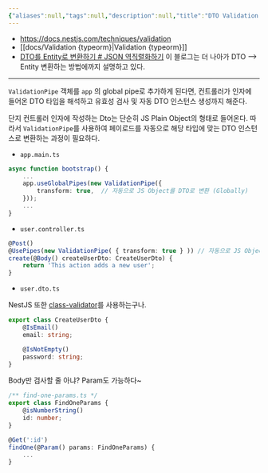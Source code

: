 ```yaml
---
{"aliases":null,"tags":null,"description":null,"title":"DTO Validation using class-validator {NestJS}","created":"2024-03-10T15:51:47","updated":"2024-03-10T17:33:11","dg-publish":true,"permalink":"/docs/DTO Validation using class-validator {NestJS}/","dgPassFrontmatter":true}
---
```


- <https://docs.nestjs.com/techniques/validation>
- [[docs/Validation {typeorm}\|Validation {typeorm}]]
- [DTO를 Entity로 변환하기 # JSON 역직렬화하기](https://velog.io/@dinb1242/DTO-%EB%A5%BC-Entity-%EB%A1%9C-%EB%B3%80%ED%99%98%ED%95%98%EA%B8%B0-DTO-to-Entity-feat.-class-validator) 이 블로그는 더 나아가 DTO ⟶ Entity 변환하는 방법에까지 설명하고 있다.
---
`ValidationPipe` 객체를 `app` 의 global pipe로 추가하게 된다면, 컨트롤러가 인자에 들어온 DTO 타입을 해석하고 유효성 검사 및 자동 DTO 인스턴스 생성까지 해준다. 

단지 컨트롤러 인자에 작성하는 Dto는 단순히 JS Plain Object의 형태로 들어온다. 따라서 `ValidationPipe`를 사용하여 페이로드를 자동으로 해당 타입에 맞는 DTO 인스턴스로 변환하는 과정이 필요하다. 

- `app.main.ts`

```ts
async function bootstrap() {
	...
	app.useGlobalPipes(new ValidationPipe({
		transform: true,  // 자동으로 JS Object를 DTO로 변환 (Globally)
	}));
	...
}
```

- `user.controller.ts`

```ts
@Post()
@UsePipes(new ValidationPipe( { transform: true } )) // 자동으로 JS Object를 DTO로 변환 (method-level)
create(@Body() createUserDto: CreateUserDto) {
	return 'This action adds a new user';
}
```

- `user.dto.ts`

NestJS 또한 [class-validator](https://github.com/typestack/class-validator#validation-decorators)를 사용하는구나.

```ts
export class CreateUserDto {
	@IsEmail()
	email: string;

	@IsNotEmpty()
	password: string;
}
```

Body만 검사할 줄 아냐? Param도 가능하다~

```ts
/** find-one-params.ts */
export class FindOneParams {
	@isNumberString()
	id: number;
}

@Get(':id')
findOne(@Param() params: FindOneParams) {
	...
}
```
